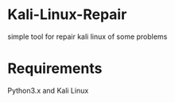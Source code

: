# Kali-Linux-Repair
simple tool for repair kali linux of some problems
# Requirements
Python3.x and Kali Linux
